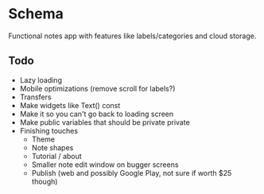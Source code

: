 # Schema
Functional notes app with features like labels/categories and cloud storage.

## Todo
- Lazy loading
- Mobile optimizations (remove scroll for labels?)
- Transfers
- Make widgets like Text() const
- Make it so you can't go back to loading screen
- Make public variables that should be private private
- Finishing touches
   - Theme
   - Note shapes
   - Tutorial / about
   - Smaller note edit window on bugger screens
   - Publish (web and possibly Google Play, not sure if worth $25 though)